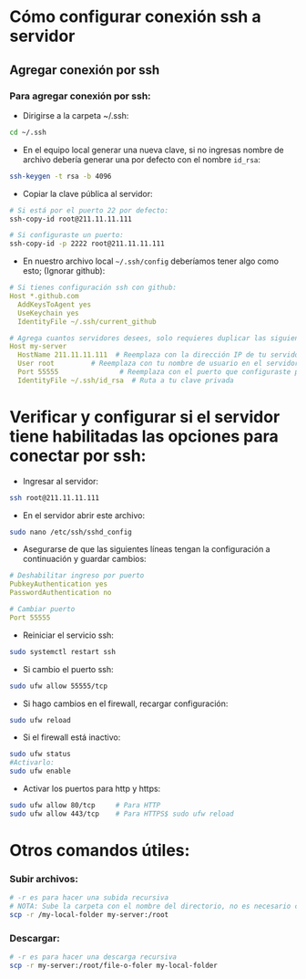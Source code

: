# Cómo configurar conexión ssh a servidor
## Agregar conexión por ssh
### Para agregar conexión por ssh:
- Dirigirse a la carpeta ~/.ssh: 
```bash
cd ~/.ssh
```
- En el equipo local generar una nueva clave, si no ingresas nombre de archivo debería generar una por defecto con el nombre `id_rsa`: 
```bash
ssh-keygen -t rsa -b 4096
```

- Copiar la clave pública al servidor: 
```bash
# Si está por el puerto 22 por defecto:
ssh-copy-id root@211.11.11.111

# Si configuraste un puerto:
ssh-copy-id -p 2222 root@211.11.11.111
```

- En nuestro archivo local `~/.ssh/config` deberíamos tener algo como esto; (Ignorar github):
```yaml
# Si tienes configuración ssh con github:
Host *.github.com
  AddKeysToAgent yes
  UseKeychain yes
  IdentityFile ~/.ssh/current_github

# Agrega cuantos servidores desees, solo requieres duplicar las siguientes líneas, puedes usar el mismo IdentifyFile para todos los servidores:
Host my-server
  HostName 211.11.11.111  # Reemplaza con la dirección IP de tu servidor
  User root         # Reemplaza con tu nombre de usuario en el servidor
  Port 55555               # Reemplaza con el puerto que configuraste para SSH
  IdentityFile ~/.ssh/id_rsa  # Ruta a tu clave privada
```

# Verificar y configurar si el servidor tiene habilitadas las opciones para conectar por ssh:
- Ingresar al servidor:
```bash
ssh root@211.11.11.111
```

- En el servidor abrir este archivo: 
```bash
sudo nano /etc/ssh/sshd_config
```

- Asegurarse de que las siguientes líneas tengan la configuración a continuación y guardar cambios: 
```yaml
# Deshabilitar ingreso por puerto
PubkeyAuthentication yes
PasswordAuthentication no

# Cambiar puerto
Port 55555
```

- Reiniciar el servicio ssh: 
```bash
sudo systemctl restart ssh
```
- Si cambio el puerto ssh: 
```bash
sudo ufw allow 55555/tcp
```
- Si hago cambios en el firewall, recargar configuración: 
```bash
sudo ufw reload
```
- Si el firewall está inactivo: 
```bash
sudo ufw status 
#Activarlo: 
sudo ufw enable
```

- Activar los puertos para http y https:
```bash
sudo ufw allow 80/tcp     # Para HTTP
sudo ufw allow 443/tcp    # Para HTTPS$ sudo ufw reload
```

# Otros comandos útiles:
### Subir archivos:
```bash
# -r es para hacer una subida recursiva
# NOTA: Sube la carpeta con el nombre del directorio, no es necesario crear otra carpeta en el servidor
scp -r /my-local-folder my-server:/root
```

### Descargar:
```bash
# -r es para hacer una descarga recursiva
scp -r my-server:/root/file-o-foler my-local-folder
```
